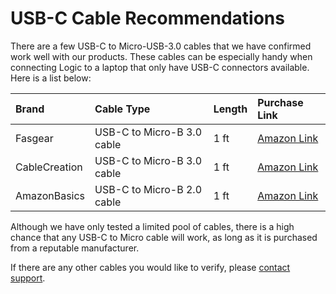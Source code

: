 # USB-C Cable Recommendations



There are a few USB-C to Micro-USB-3.0 cables that we have confirmed work well with our products. These cables can be especially handy when connecting Logic to a laptop that only have USB-C connectors available. Here is a list below:

| Brand | Cable Type | Length | Purchase Link |
| :--- | :--- | :--- | :--- |
| Fasgear | USB-C to Micro-B 3.0 cable | 1 ft | [Amazon Link](https://www.amazon.com/Fasgear-Braided-Connector-Compatible-Toshiba/dp/B07DK2GPHZ/ref=sr_1_5?keywords=fasgear%2Busb-c&qid=1551383461&s=gateway&sr=8-5&th=1) |
| CableCreation | USB-C to Micro-B 3.0 cable | 1 ft | [Amazon Link](https://www.amazon.com/Micro-B-CableCreation-Compatible-MacBook-External/dp/B012V56992?ref_=bl_dp_s_web_12698350011) |
| AmazonBasics | USB-C to Micro-B 2.0 cable | 1 ft | [Amazon Link](https://www.amazon.com/AmazonBasics-Double-Braided-Type-C-Micro-B/dp/B07CWH4YK2/ref=sr_1_3?keywords=usb-c%2Bto%2Bmicro%2Bcable&qid=1551384330&s=amazonbasics&sr=8-3&srs=10112675011&th=1) |

Although we have only tested a limited pool of cables, there is a high chance that any USB-C to Micro cable will work, as long as it is purchased from a reputable manufacturer.

If there are any other cables you would like to verify, please [contact support](https://contact.saleae.com/hc/en-us/requests/new).









